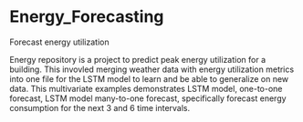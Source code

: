 # Energy_Forecasting
Forecast energy utilization 


Energy repository is a project to predict peak energy utilization for a building. This invovled merging weather data with energy utilization metrics into one file for the LSTM model to learn and be able to generalize on new data. This multivariate examples demonstrates LSTM model, one-to-one forecast, LSTM model many-to-one forecast, specifically forecast energy consumption for the next 3 and 6 time intervals.
